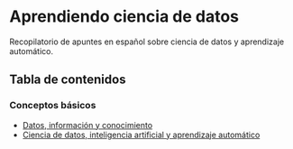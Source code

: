 # Aprendiendo ciencia de datos

Recopilatorio de apuntes en español sobre ciencia de datos y aprendizaje automático.

## Tabla de contenidos

### Conceptos básicos

- [Datos, información y conocimiento](conceptos_basicos/definiciones/DF_01_Datos_vs_informacion.md)
- [Ciencia de datos, inteligencia artificial y aprendizaje automático](conceptos_basicos/definiciones/DF_02_DS_ML_DL.md)